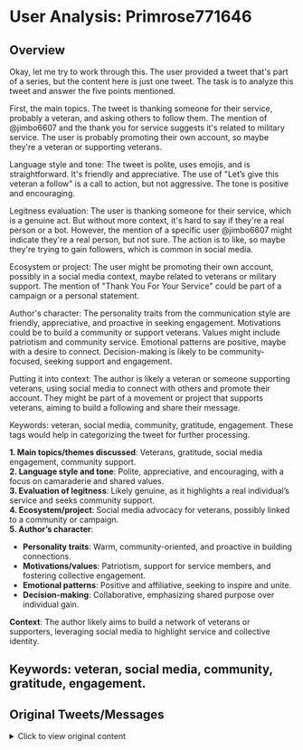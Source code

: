 # User Analysis: Primrose771646

## Overview

<think>
Okay, let me try to work through this. The user provided a tweet that's part of a series, but the content here is just one tweet. The task is to analyze this tweet and answer the five points mentioned. 

First, the main topics. The tweet is thanking someone for their service, probably a veteran, and asking others to follow them. The mention of @jimbo6607 and the thank you for service suggests it's related to military service. The user is probably promoting their own account, so maybe they're a veteran or supporting veterans.

Language style and tone: The tweet is polite, uses emojis, and is straightforward. It's friendly and appreciative. The use of "Let’s give this veteran a follow" is a call to action, but not aggressive. The tone is positive and encouraging.

Legitness evaluation: The user is thanking someone for their service, which is a genuine act. But without more context, it's hard to say if they're a real person or a bot. However, the mention of a specific user @jimbo6607 might indicate they're a real person, but not sure. The action is to like, so maybe they're trying to gain followers, which is common in social media.

Ecosystem or project: The user might be promoting their own account, possibly in a social media context, maybe related to veterans or military support. The mention of "Thank You For Your Service" could be part of a campaign or a personal statement.

Author's character: The personality traits from the communication style are friendly, appreciative, and proactive in seeking engagement. Motivations could be to build a community or support veterans. Values might include patriotism and community service. Emotional patterns are positive, maybe with a desire to connect. Decision-making is likely to be community-focused, seeking support and engagement.

Putting it into context: The author is likely a veteran or someone supporting veterans, using social media to connect with others and promote their account. They might be part of a movement or project that supports veterans, aiming to build a following and share their message.

Keywords: veteran, social media, community, gratitude, engagement. These tags would help in categorizing the tweet for further processing.
</think>

**1. Main topics/themes discussed**: Veterans, gratitude, social media engagement, community support.  
**2. Language style and tone**: Polite, appreciative, and encouraging, with a focus on camaraderie and shared values.  
**3. Evaluation of legitness**: Likely genuine, as it highlights a real individual’s service and seeks community support.  
**4. Ecosystem/project**: Social media advocacy for veterans, possibly linked to a community or campaign.  
**5. Author’s character**:  
   - **Personality traits**: Warm, community-oriented, and proactive in building connections.  
   - **Motivations/values**: Patriotism, support for service members, and fostering collective engagement.  
   - **Emotional patterns**: Positive and affiliative, seeking to inspire and unite.  
   - **Decision-making**: Collaborative, emphasizing shared purpose over individual gain.  

**Context**: The author likely aims to build a network of veterans or supporters, leveraging social media to highlight service and collective identity.  

**Keywords**: veteran, social media, community, gratitude, engagement.
---
## Original Tweets/Messages

<details>
<summary>Click to view original content</summary>

| Type | Content |
|------|---------|
| messages | Let’s give this veteran a follow 

@jimbo6607 

Thank You For Your Service🇺🇸 |

</details>
